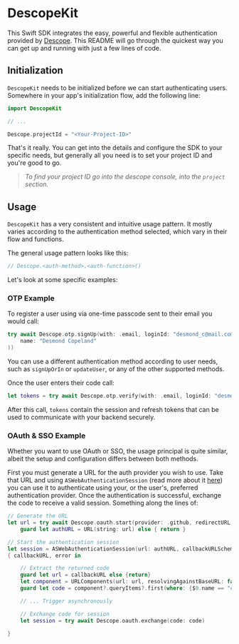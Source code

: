 # DescopeKit

This Swift SDK integrates the easy, powerful and flexible authentication provided by [Descope](https://descope.com). This README will go through the quickest way you can get up and running with just a few lines of code.

## Initialization

`DescopeKit` needs to be initialized before we can start authenticating users. Somewhere in your app's initialization flow, add the following line:

```swift
import DescopeKit

// ...

Descope.projectId = "<Your-Project-ID>"

```

That's it really. You can get into the details and configure the SDK to your specific needs, but generally all you need is to set your project ID and you're good to go.

> _To find your project ID go into the descope console, into the `project` section._

## Usage

`DescopeKit` has a very consistent and intuitive usage pattern. It mostly varies according to the authentication method selected, which vary in their flow and functions.

The general usage pattern looks like this:

```swift
// Descope.<auth-method>.<auth-function>()
```

Let's look at some specific examples:

### OTP Example

To register a user using via one-time passcode sent to their email you would call:

```swift
try await Descope.otp.signUp(with: .email, loginId: "desmond_c@mail.com", user: User(
    name: "Desmond Copeland"
))
```

You can use a different authentication method according to user needs, such as `signUpOrIn` or `updateUser`, or any of the other supported methods.

Once the user enters their code call:

```swift
let tokens = try await Descope.otp.verify(with: .email, loginId: "desmond_c@mail.com", code: "123456")
```

After this call, `tokens` contain the session and refresh tokens that can be used to communicate with your backend securely.

### OAuth & SSO Example

Whether you want to use OAuth or SSO, the usage principal is quite similar, albeit the setup and configuration differs between both methods.

First you must generate a URL for the auth provider you wish to use. Take that URL and using `ASWebAuthenticationSession` (read more about it [here](https://developer.apple.com/documentation/authenticationservices/authenticating_a_user_through_a_web_service)) you can use it to authenticate using your, or the user's, preferred authentication provider. Once the authentication is successful, exchange the code to receive a valid session. Something along the lines of:

```swift
// Generate the URL
let url = try await Descope.oauth.start(provider: .github, redirectURL: "exampleauthschema://yoursite.com")
    guard let authURL = URL(string: url) else { return }

// Start the authentication session
let session = ASWebAuthenticationSession(url: authURL, callbackURLScheme: "exampleauthschema")
{ callbackURL, error in

    // Extract the returned code
    guard let url = callbackURL else {return}
    let component = URLComponents(url: url, resolvingAgainstBaseURL: false)
    guard let code = component?.queryItems?.first(where: {$0.name == "code"})?.value else { return }

    // ... Trigger asynchronously

    // Exchange code for session
    let session = try await Descope.oauth.exchange(code: code)

}
```
